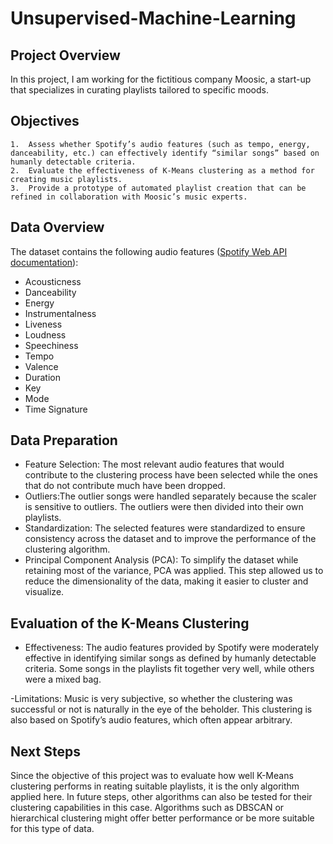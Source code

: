 # Unsupervised-Machine-Learning

## Project Overview

In this project, I am working for the fictitious company Moosic, a start-up that specializes in curating playlists tailored to specific moods.

## Objectives

	1.	Assess whether Spotify’s audio features (such as tempo, energy, danceability, etc.) can effectively identify “similar songs” based on humanly detectable criteria.
	2.	Evaluate the effectiveness of K-Means clustering as a method for creating music playlists.
	3.	Provide a prototype of automated playlist creation that can be refined in collaboration with Moosic’s music experts.

## Data Overview

The dataset contains the following audio features ([Spotify Web API documentation](https://developer.spotify.com/documentation/web-api/reference/get-audio-features)):

- Acousticness
- Danceability
- Energy
- Instrumentalness
- Liveness
- Loudness
- Speechiness
- Tempo
- Valence
- Duration
- Key
- Mode
- Time Signature


## Data Preparation

- Feature Selection: The most relevant audio features that would contribute to the clustering process have been selected while the ones that do not contribute much have been dropped.
- Outliers:The outlier songs were handled separately because the scaler is sensitive to outliers. The outliers were then divided into their own playlists.
 - Standardization: The selected features were standardized to ensure consistency across the dataset and to improve the performance of the clustering algorithm.
-	Principal Component Analysis (PCA): To simplify the dataset while retaining most of the variance, PCA was applied. This step allowed us to reduce the dimensionality of the data, making it easier to cluster and visualize.

## Evaluation of the K-Means Clustering

- Effectiveness: The audio features provided by Spotify were moderately effective in identifying similar songs as defined by humanly detectable criteria. Some songs in the playlists fit together very well, while others were a mixed bag.
  
-Limitations: Music is very subjective, so whether the clustering was successful or not is naturally in the eye of the beholder. This clustering is also based on Spotify’s audio features, which often appear arbitrary.

## Next Steps 

Since the objective of this project was to evaluate how well K-Means clustering performs in reating suitable playlists, it is the only algorithm applied here. In future steps, other algorithms can also be tested for their clustering capabilities in this case. Algorithms such as DBSCAN or hierarchical clustering might offer better performance or be more suitable for this type of data.

